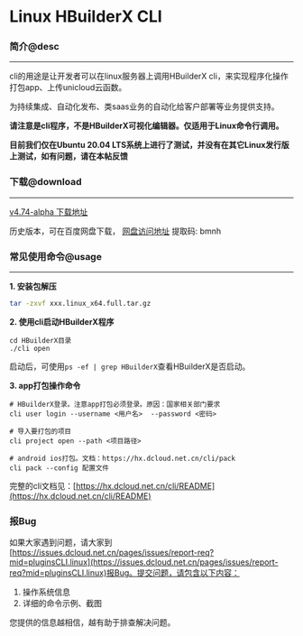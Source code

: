 # Linux HBuilderX CLI

### 简介@desc
-------------------

cli的用途是让开发者可以在linux服务器上调用HBuilderX cli，来实现程序化操作打包app、上传unicloud云函数。

为持续集成、自动化发布、类saas业务的自动化给客户部署等业务提供支持。

**请注意是cli程序，不是HBuilderX可视化编辑器。仅适用于Linux命令行调用。**

**目前我们仅在Ubuntu 20.04 LTS系统上进行了测试，并没有在其它Linux发行版上测试，如有问题，请在本帖反馈**

### 下载@download
--------------------------

<!-- <div style="display: block; line-height: 40px;" id="hx_alpha_download"></div>
<div style="display: block; line-height: 40px;" id="hx_release_download"></div> -->

<a id="download_alpha" download="" href="https://download1.dcloud.net.cn/download/HBuilderX.4.74.2025063012-alpha.linux_x64.full.tar.gz" target="_blank"> v4.74-alpha 下载地址</a>

历史版本，可在百度网盘下载， [网盘访问地址](https://pan.baidu.com/s/1kvigifhSaEImD-gCx_DQ8Q)
提取码: bmnh

### 常见使用命令@usage
--------------------------

**1. 安装包解压**

```bash
tar -zxvf xxx.linux_x64.full.tar.gz
```

**2. 使用cli启动HBuilderX程序**

```
cd HBuilderX目录
./cli open
```

启动后，可使用`ps -ef | grep HBuilderX`查看HBuilderX是否启动。

**3.  app打包操作命令**

```
# HBuilderX登录。注意app打包必须登录。原因：国家相关部门要求
cli user login --username <用户名>  --password <密码>

# 导入要打包的项目
cli project open --path <项目路径>

# android ios打包。文档：https://hx.dcloud.net.cn/cli/pack
cli pack --config 配置文件
```

完整的cli文档见：[https://hx.dcloud.net.cn/cli/README](https://hx.dcloud.net.cn/cli/README)

### 报Bug

如果大家遇到问题，请大家到[https://issues.dcloud.net.cn/pages/issues/report-req?mid=pluginsCLI.linux](https://issues.dcloud.net.cn/pages/issues/report-req?mid=pluginsCLI.linux)报Bug。提交问题，请包含以下内容：
1. 操作系统信息
2. 详细的命令示例、截图

您提供的信息越相信，越有助于排查解决问题。
